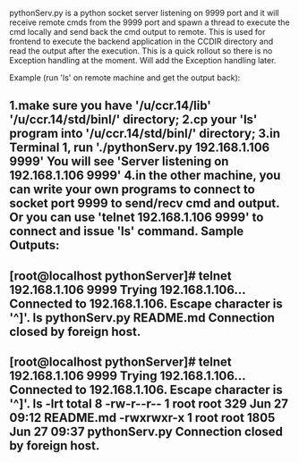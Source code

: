 pythonServ.py is a python socket server listening on 9999 port and it will receive remote cmds from the 9999 port and spawn a thread to execute the cmd locally and send back the cmd output to remote. This is used for frontend to execute the backend application in the CCDIR directory and read the output after the execution.
This is a quick rollout so there is no Exception handling at the moment. Will add the Exception handling later.

Example (run 'ls' on remote machine and get the output back):

1.make sure you have '/u/ccr.14/lib' '/u/ccr.14/std/binl/' directory;
2.cp your 'ls' program into '/u/ccr.14/std/binl/' directory;
3.in Terminal 1, run './pythonServ.py 192.168.1.106 9999'
  You will see 'Server listening on 192.168.1.106 9999'
4.in the other machine, you can write your own programs to connect to socket port 9999 to send/recv cmd and output. Or you can use 'telnet 192.168.1.106 9999' to connect and issue 'ls' command.
Sample Outputs:
-------------------------------------------------------------------
[root@localhost pythonServer]# telnet 192.168.1.106 9999
Trying 192.168.1.106...
Connected to 192.168.1.106.
Escape character is '^]'.
ls
pythonServ.py
README.md
Connection closed by foreign host.
--------------------------------------------------------------------
[root@localhost pythonServer]# telnet 192.168.1.106 9999
Trying 192.168.1.106...
Connected to 192.168.1.106.
Escape character is '^]'.
ls -lrt
total 8
-rw-r--r-- 1 root root  329 Jun 27 09:12 README.md
-rwxrwxr-x 1 root root 1805 Jun 27 09:37 pythonServ.py
Connection closed by foreign host.
------------------------------------------------------------------





